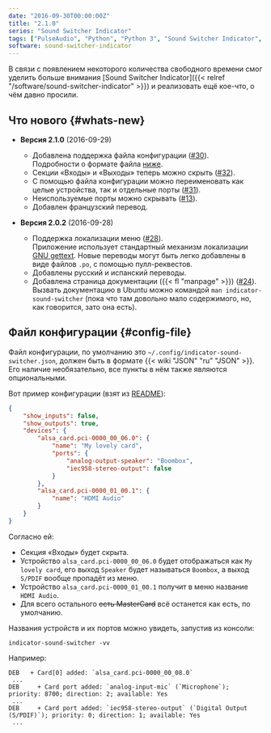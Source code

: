 ```yaml
---
date: "2016-09-30T00:00:00Z"
title: "2.1.0"
series: "Sound Switcher Indicator"
tags: ["PulseAudio", "Python", "Python 3", "Sound Switcher Indicator", "Ubuntu", "Unity", "Utopic Unicorn", "звук", "индикатор"]
software: sound-switcher-indicator
---
```


В связи с появлением некоторого количества свободного времени смог уделить больше внимания [Sound Switcher Indicator]({{< relref "/software/sound-switcher-indicator" >}}) и реализовать ещё кое-что, о чём давно просили.

<!--more-->

## Что нового {#whats-new}

* **Версия 2.1.0** (2016-09-29)

  * Добавлена поддержка файла конфигурации ([#30](https://github.com/yktoo/indicator-sound-switcher/issues/30)).<br />
    Подробности о формате файла [ниже](#config-file).
  * Секции «Входы» и «Выходы» теперь можно скрыть ([#32](https://github.com/yktoo/indicator-sound-switcher/issues/32)).
  * С помощью файла конфигурации можно переименовать как целые устройства, так и отдельные порты ([#31](https://github.com/yktoo/indicator-sound-switcher/issues/31)).
  * Неиспользуемые порты можно скрывать ([#13](https://github.com/yktoo/indicator-sound-switcher/issues/13)).
  * Добавлен французский перевод.

* **Версия 2.0.2** (2016-09-28)

  * Поддержка локализации меню ([#28](https://github.com/yktoo/indicator-sound-switcher/issues/28)).<br />
    Приложение использует стандартный механизм локализации [GNU gettext](https://www.gnu.org/software/gettext/). Новые переводы могут быть легко добавлены в виде файлов `.po`, с помощью пулл-реквестов.
  * Добавлены русский и испанский переводы.
  * Добавлена страница документации ({{< fl "manpage" >}}) ([#24](https://github.com/yktoo/indicator-sound-switcher/issues/24)).<br />
    Вызвать документацию в Ubuntu можно командой `man indicator-sound-switcher` (пока что там довольно мало содержимого, но, как говорится, зато она есть).

## Файл конфигурации {#config-file}

Файл конфигурации, по умолчанию это `~/.config/indicator-sound-switcher.json`, должен быть в формате {{< wiki "JSON" "ru" "JSON" >}}. Его наличие необязательно, все пункты в нём также являются опциональными.

Вот пример конфигурации (взят из [README](https://github.com/yktoo/indicator-sound-switcher/blob/master/README.md)):


```json
{
    "show_inputs": false,
    "show_outputs": true,
    "devices": {
        "alsa_card.pci-0000_00_06.0": {
            "name": "My lovely card",
            "ports": {
                "analog-output-speaker": "Boombox",
                "iec958-stereo-output": false
            }
        },
        "alsa_card.pci-0000_01_00.1": {
            "name": "HDMI Audio"
        }
    }
}
```

Согласно ей:

* Секция «Входы» будет скрыта.
* Устройство `alsa_card.pci-0000_00_06.0` будет отображаться как `My lovely card`, его выход `Speaker` будет называться `Boombox`, а выход `S/PDIF` вообще пропадёт из меню.
* Устройство `alsa_card.pci-0000_01_00.1` получит в меню название `HDMI Audio`.
* Для всего остального ~~есть MasterCard~~ всё останется как есть, по умолчанию.

Названия устройств и их портов можно увидеть, запустив из консоли:

    indicator-sound-switcher -vv

Например:

```
DEB   + Card[0] added: `alsa_card.pci-0000_00_08.0`
 ...
DEB     + Card port added: `analog-input-mic` (`Microphone`); priority: 8700; direction: 2; available: Yes
 ...
DEB     + Card port added: `iec958-stereo-output` (`Digital Output (S/PDIF)`); priority: 0; direction: 1; available: Yes
 ...
```
